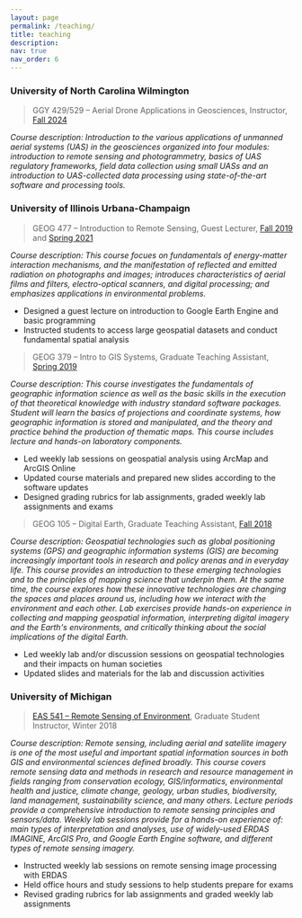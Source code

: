 ```yaml
---
layout: page
permalink: /teaching/
title: teaching
description: 
nav: true
nav_order: 6
---
```


### University of North Carolina Wilmington

> GGY 429/529 – Aerial Drone Applications in Geosciences, Instructor, [Fall 2024](https://seanet.uncw.edu/TEAL/bwckctlg.p_disp_course_detail?cat_term_in=202510&subj_code_in=GGY&crse_numb_in=429)

*Course description: Introduction to the various applications of unmanned aerial systems (UAS) in the geosciences organized into four modules: introduction to remote sensing and photogrammetry, basics of UAS regulatory frameworks, field data collection using small UASs and an introduction to UAS-collected data processing using state-of-the-art software and processing tools.*

### University of Illinois Urbana-Champaign

> GEOG 477 – Introduction to Remote Sensing, Guest Lecturer, [Fall 2019](https://courses.illinois.edu/schedule/2019/fall/GEOG/477) and [Spring 2021](https://courses.illinois.edu/schedule/2021/spring/GEOG/477)

*Course description: This course focues on fundamentals of energy-matter interaction mechanisms, and the manifestation of reflected and emitted radiation on photographs and images; introduces characteristics of aerial films and filters, electro-optical scanners, and digital processing; and emphasizes applications in environmental problems.*

- Designed a guest lecture on introduction to Google Earth Engine and basic programming
- Instructed students to access large geospatial datasets and conduct fundamental spatial analysis

> GEOG 379 – Intro to GIS Systems, Graduate Teaching Assistant, [Spring 2019](https://courses.illinois.edu/schedule/2019/spring/GEOG/379)

*Course description: This course investigates the fundamentals of geographic information science as well as the basic skills in the execution of that theoretical knowledge with industry standard software packages. Student will learn the basics of projections and coordinate systems, how geographic information is stored and manipulated, and the theory and practice behind the production of thematic maps. This course includes lecture and hands-on laboratory components.*

- Led weekly lab sessions on geospatial analysis using ArcMap and ArcGIS Online
- Updated course materials and prepared new slides according to the software updates
- Designed grading rubrics for lab assignments, graded weekly lab assignments and exams

> GEOG 105 – Digital Earth, Graduate Teaching Assistant, [Fall 2018](https://courses.illinois.edu/schedule/2018/fall/GEOG/105)

*Course description: Geospatial technologies such as global positioning systems (GPS) and geographic information systems (GIS) are becoming increasingly important tools in research and policy arenas and in everyday life. This course provides an introduction to these emerging technologies and to the principles of mapping science that underpin them. At the same time, the course explores how these innovative technologies are changing the spaces and places around us, including how we interact with the environment and each other. Lab exercises provide hands-on experience in collecting and mapping geospatial information, interpreting digital imagery and the Earth's environments, and critically thinking about the social implications of the digital Earth.*

- Led weekly lab and/or discussion sessions on geospatial technologies and their impacts on human societies
- Updated slides and materials for the lab and discussion activities

### University of Michigan

> [EAS 541 – Remote Sensing of Environment](https://seas.umich.edu/academics/courses/remote-sensing-environment), Graduate Student Instructor, Winter 2018

*Course description: Remote sensing, including aerial and satellite imagery is one of the most useful and important spatial information sources in both GIS and environmental sciences defined broadly. This course covers remote sensing data and methods in research and resource management in fields ranging from conservation ecology, GIS/informatics, environmental health and justice, climate change, geology, urban studies, biodiversity, land management, sustainability science, and many others. Lecture periods provide a comprehensive introduction to remote sensing principles and sensors/data. Weekly lab sessions provide for a hands-on experience of: main types of interpretation and analyses, use of widely-used ERDAS IMAGINE, ArcGIS Pro, and Google Earth Engine software, and different types of remote sensing imagery.*

- Instructed weekly lab sessions on remote sensing image processing with ERDAS
- Held office hours and study sessions to help students prepare for exams
- Revised grading rubrics for lab assignments and graded weekly lab assignments
